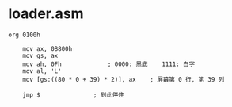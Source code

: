 # loader.asm

```assembly
org	0100h

	mov	ax, 0B800h
	mov	gs, ax
	mov	ah, 0Fh				; 0000: 黑底    1111: 白字
	mov	al, 'L'
	mov	[gs:((80 * 0 + 39) * 2)], ax	; 屏幕第 0 行, 第 39 列

	jmp	$				; 到此停住
```

